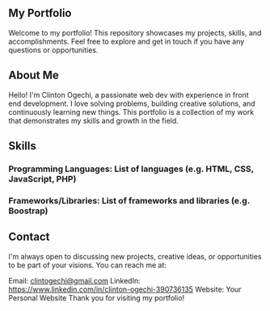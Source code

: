 
## My Portfolio
Welcome to my portfolio! This repository showcases my projects, skills, and accomplishments. Feel free to explore and get in touch if you have any questions or opportunities.

## About Me
Hello! I'm Clinton Ogechi, a passionate web dev with experience in front end development. I love solving problems, building creative solutions, and continuously learning new things. This portfolio is a collection of my work that demonstrates my skills and growth in the field.

## Skills
### Programming Languages: List of languages (e.g. HTML, CSS, JavaScript, PHP)
### Frameworks/Libraries: List of frameworks and libraries (e.g. Boostrap)

## Contact
I'm always open to discussing new projects, creative ideas, or opportunities to be part of your visions. You can reach me at:

Email: clintogechi@gmail.com 
LinkedIn: https://www.linkedin.com/in/clinton-ogechi-390736135
Website: Your Personal Website
Thank you for visiting my portfolio!


